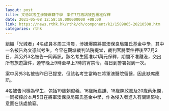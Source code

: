 ```yaml
---
layout: post
title: 文憑試考生涉嫌爆竊中學　案件7月再訊被告獲准保釋
date: 2021-05-08 12:58:18.000000000 +08:00
link: https://news.rthk.hk/rthk/ch/component/k2/1589865-20210508.htm
categories: rthk
---
```


組織「光城者」4名成員本周三清晨，涉嫌爆竊將軍澳保良局羅氏基金中學，其中一名被告為文憑試考生，今早在觀塘裁判法院提堂，裁判官將案件押後至7月2日，與另外3名被告一同再訊。該名考生獲准以1萬元保釋，期間不准離港，交出所有旅遊證件，遵守晚上9時至早上7時的宵禁令，每日到警署報到一次。

案中另外3名被告昨日已提堂，但該名考生當時在將軍澳醫院留醫，因此缺席應訊。

4名被告同樣為學生，包括19歲賴俊羲、16歲阮嘉謙、18歲陳政騫及20歲蔡永傑，一同被控於本月5日在將軍澳保良局羅氏基金中學，作為侵入者進入有關建築物，意圖在該處偷竊。
